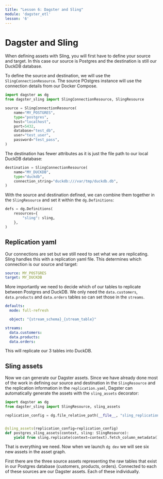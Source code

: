 ```yaml
---
title: "Lesson 6: Dagster and Sling"
module: 'dagster_etl'
lesson: '6'
---
```


# Dagster and Sling

When defining assets with Sling, you will first have to define your source and target. In this case our source is Postgres and the destination is still our DuckDB database.

To define the source and destination, we will use the `SlingConnectionResource`. The source POstgres instance will use the connection details from our Docker Compose.

```python
import dagster as dg
from dagster_sling import SlingConnectionResource, SlingResource

source = SlingConnectionResource(
    name="MY_POSTGRES",
    type="postgres",
    host="localhost",
    port=5432,
    database="test_db",
    user="test_user",
    password="test_pass",
)
```

The destination has fewer attributes as it is just the file path to our local DuckDB database:

```python
destination = SlingConnectionResource(
    name="MY_DUCKDB",
    type="duckdb",
    connection_string="duckdb:///var/tmp/duckdb.db",
)
```

With the source and destination defined, we can combine them together in the `SlingResource` and set it within the `dg.Definitions`:

```python
defs = dg.Definitions(
    resources={
        "sling": sling,
    },
)
```

## Replication yaml

Our connections are set but we still need to set what we are replicating. Sling handles this with a replication yaml file. This determines which connection is our source and target:

```yaml
source: MY_POSTGRES
target: MY_DUCKDB
```

More importantly we need to decide which of our tables to replicate between Postgres and DuckDB. We only need the `data.customers`, `data.products` and `data.orders` tables so can set those in the `streams`.

```yaml
defaults:
  mode: full-refresh

  object: "{stream_schema}_{stream_table}"

streams:
  data.customers:
  data.products:
  data.orders:
```

This will replicate our 3 tables into DuckDB.

## Sling assets

Now we can generate our Dagster assets. Since we have already done most of the work in defining our source and destination in the `SlingResource` and the replication information in the `replication.yaml`, Dagster can automatically generate the assets with the `sling_assets` decorator:


```python
import dagster as dg
from dagster_sling import SlingResource, sling_assets

replication_config = dg.file_relative_path(__file__, "sling_replication.yaml")


@sling_assets(replication_config=replication_config)
def postgres_sling_assets(context, sling: SlingResource):
    yield from sling.replicate(context=context).fetch_column_metadata()
```

That is everything we need. Now when we launch `dg dev` we will see six new assets in the asset graph.

First there are the three source assets representing the raw tables that exist in our Postgres database (customers, products, orders). Connected to each of these sources are our Dagster assets. Each of these individually.
